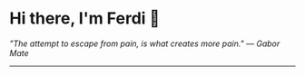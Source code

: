 <h1>Hi there, I'm Ferdi 👋</h1>

<p><em>
  "The attempt to escape from pain, is what creates more pain." — Gabor Mate
</em></p>

---
